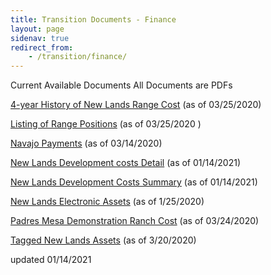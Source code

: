 ```yaml
---
title: Transition Documents - Finance
layout: page
sidenav: true
redirect_from:
    - /transition/finance/
---
```


Current Available Documents
All Documents are PDFs

[4-year History of New Lands Range Cost]({{site.baseurl}}/assets/documents/transition/finance/Historic_Range-Costs-for-Navajo-Nation.pdf) (as of 03/25/2020)

[Listing of Range Positions]({{site.baseurl}}/assets/documents/transition/finance/Range-Employee-Positions.pdf) (as of 03/25/2020
)

[Navajo Payments]({{site.baseurl}}/assets/documents/transition/finance/Navajo-Payments.pdf) (as of 03/14/2020)

[New Lands Development costs Detail]({{site.baseurl}}/assets/documents/transition/finance/New-Lands-Development-costs.pdf) (as of 01/14/2021)

[New Lands Development Costs Summary]({{site.baseurl}}/assets/documents/transition/finance/New-Lands-Development-Costs-Summary.pdf) (as of 01/14/2021)

[New Lands Electronic Assets]({{site.baseurl}}/assets/documents/transition/finance/New_Lands_Electronic_Assets.pdf) (as of 1/25/2020)

[Padres Mesa Demonstration Ranch Cost]({{site.baseurl}}/assets/documents/transition/finance/Padres-Mesa-Demonstration-Ranch-Costs.pdf) (as of 03/24/2020)

[Tagged New Lands Assets]({{site.baseurl}}/assets/documents/transition/finance/Tagged_New_Lands_Assets_Inventory.pdf) (as of 3/20/2020)


updated 01/14/2021
